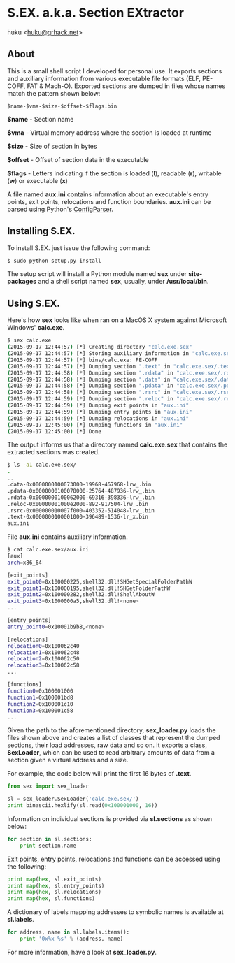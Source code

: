 # S.EX. a.k.a. Section EXtractor

huku &lt;[huku@grhack.net](mailto:huku@grhack.net)&gt;


## About

This is a small shell script I developed for personal use. It exports sections
and auxiliary information from various executable file formats (ELF, PE-COFF,
FAT & Mach-O). Exported sections are dumped in files whose names match the
pattern shown below:

```
$name-$vma-$size-$offset-$flags.bin
```

**$name** - Section name

**$vma** - Virtual memory address where the section is loaded at runtime

**$size** - Size of section in bytes

**$offset** - Offset of section data in the executable

**$flags** - Letters indicating if the section is loaded (**l**), readable
(**r**), writable (**w**) or executable (**x**)

A file named **aux.ini** contains information about an executable's entry
points, exit points, relocations and function boundaries. **aux.ini** can be
parsed using Python's [ConfigParser](https://docs.python.org/2/library/configparser.html).


## Installing S.EX.

To install S.EX. just issue the following command:

```sh
$ sudo python setup.py install
```

The setup script will install a Python module named **sex** under **site-packages**
and a shell script named **sex**, usually, under **/usr/local/bin**.


## Using S.EX.

Here's how **sex** looks like when ran on a MacOS X system against Microsoft
Windows' **calc.exe**.

```sh
$ sex calc.exe
(2015-09-17 12:44:57) [*] Creating directory "calc.exe.sex"
(2015-09-17 12:44:57) [*] Storing auxiliary information in "calc.exe.sex/aux.ini"
(2015-09-17 12:44:57) [*] bins/calc.exe: PE-COFF
(2015-09-17 12:44:57) [*] Dumping section ".text" in "calc.exe.sex/.text-0x0000000100001000-396489-1536-lr_x.bin"
(2015-09-17 12:44:58) [*] Dumping section ".rdata" in "calc.exe.sex/.rdata-0x0000000100062000-69316-398336-lrw_.bin"
(2015-09-17 12:44:58) [*] Dumping section ".data" in "calc.exe.sex/.data-0x0000000100073000-19968-467968-lrw_.bin"
(2015-09-17 12:44:58) [*] Dumping section ".pdata" in "calc.exe.sex/.pdata-0x0000000100078000-25764-487936-lrw_.bin"
(2015-09-17 12:44:58) [*] Dumping section ".rsrc" in "calc.exe.sex/.rsrc-0x000000010007f000-403352-514048-lrw_.bin"
(2015-09-17 12:44:59) [*] Dumping section ".reloc" in "calc.exe.sex/.reloc-0x00000001000e2000-892-917504-lrw_.bin"
(2015-09-17 12:44:59) [*] Dumping exit points in "aux.ini"
(2015-09-17 12:44:59) [*] Dumping entry points in "aux.ini"
(2015-09-17 12:44:59) [*] Dumping relocations in "aux.ini"
(2015-09-17 12:45:00) [*] Dumping functions in "aux.ini"
(2015-09-17 12:45:00) [*] Done
```

The output informs us that a directory named **calc.exe.sex** that contains the
extracted sections was created.

```sh
$ ls -a1 calc.exe.sex/
.
..
.data-0x0000000100073000-19968-467968-lrw_.bin
.pdata-0x0000000100078000-25764-487936-lrw_.bin
.rdata-0x0000000100062000-69316-398336-lrw_.bin
.reloc-0x00000001000e2000-892-917504-lrw_.bin
.rsrc-0x000000010007f000-403352-514048-lrw_.bin
.text-0x0000000100001000-396489-1536-lr_x.bin
aux.ini
```

File **aux.ini** contains auxiliary information.

```sh
$ cat calc.exe.sex/aux.ini
[aux]
arch=x86_64

[exit_points]
exit_point0=0x100000225,shell32.dll!SHGetSpecialFolderPathW
exit_point1=0x100000195,shell32.dll!SHGetFolderPathW
exit_point2=0x100000282,shell32.dll!ShellAboutW
exit_point3=0x1000000a5,shell32.dll!<none>
...

[entry_points]
entry_point0=0x10001b9b8,<none>

[relocations]
relocation0=0x100062c40
relocation1=0x100062c48
relocation2=0x100062c50
relocation3=0x100062c58
...

[functions]
function0=0x100001000
function1=0x100001bd8
function2=0x100001c10
function3=0x100001c58
...
```

Given the path to the aforementioned directory, **sex_loader.py** loads the
files shown above and creates a list of classes that represent the dumped
sections, their load addresses, raw data and so on. It exports a class,
**SexLoader**, which can be used to read arbitrary amounts of data from a
section given a virtual address and a size.

For example, the code below will print the first 16 bytes of **.text**.

```python
from sex import sex_loader

sl = sex_loader.SexLoader('calc.exe.sex/')
print binascii.hexlify(sl.read(0x100001000, 16))
```

Information on individual sections is provided via **sl.sections** as shown
below:

```python
for section in sl.sections:
    print section.name
```

Exit points, entry points, relocations and functions can be accessed using the
following:

```python
print map(hex, sl.exit_points)
print map(hex, sl.entry_points)
print map(hex, sl.relocations)
print map(hex, sl.functions)
```

A dictionary of labels mapping addresses to symbolic names is available at
**sl.labels**.

```python
for address, name in sl.labels.items():
    print '0x%x %s' % (address, name)
```

For more information, have a look at **sex_loader.py**.

